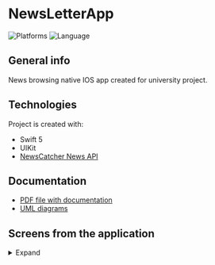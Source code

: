 # NewsLetterApp
![Platforms](https://img.shields.io/badge/Platform-iOS-green.svg?style=flat)
![Language](https://img.shields.io/badge/Swift-5.0-FA7343.svg?logo=swift&style=flat)
## General info
News browsing native IOS app created for university project.

## Technologies
Project is created with:
* Swift 5
* UIKit
* [NewsCatcher News API](https://newscatcherapi.com/)

## Documentation
- [PDF file with documentation](./Documentation/NewsLetterApp_Documentation.pdf)
- [UML diagrams](./Documentation/UML/)

## Screens from the application
<details>
  <summary>Expand</summary>
  <h2>Light theme</h2>
  <p>
    <img src="./Documentation/img/Screens/EN/SearchView_iPhone11_EN.png" width="226">
    <img src="./Documentation/img/Screens/EN/NewsListView_iPhone11_EN.png" width="226">
    <img src="./Documentation/img/Screens/EN/PickView_iPhone11_EN.png" width="226">
    <img src="./Documentation/img/Screens/EN/NewsListView_iPhone11_EN_2.png" width="226">
  </p>
  
  <h2>Dark theme</h2>
  <p>
    <img src="./Documentation/img/Screens/EN/SearchView_iPhone11_EN_Dark.png" width="226">
    <img src="./Documentation/img/Screens/EN/NewsListView_iPhone11_EN_Dark.png" width="226">
    <img src="./Documentation/img/Screens/EN/PickView_iPhone11_EN_Dark.png" width="226">
    <img src="./Documentation/img/Screens/EN/NewsListView_iPhone11_EN_Dark2.png" width="226">
  </p>
</details>
